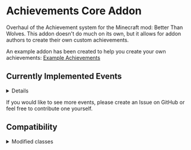 # Achievements Core Addon
Overhaul of the Achievement system for the Minecraft mod: Better Than Wolves.
This addon doesn't do much on its own, but it allows for addon authors to create their own custom achievements.

An example addon has been created to help you create your own achievements: [Example Achievements](https://github.com/Joel-Paul/Achievement-Example-Addon)

## Currently Implemented Events
<details>
  
  - CRAFTED  (crafting an item)
  - COOKED  (taking an item out of a campfire/oven)
  - BREWED  (taking an item out of a brewing stand)
  - PICKUP  (picking up an item)
  - KILLED  (killing an entity)
  - POTAL  (travelling between dimensions)
  - ENTITY_INTERACT  (right-clicking an entity)
  - CONVERTED_BLOCK  (converting a block, i.e. creating a work stump)
  - DEATH  (getting killed)
  - TRADED  (trading with a villager)
</details>

If you would like to see more events, please create an Issue on GitHub or feel free to contribute one yourself.

## Compatibility
<details>
  <summary>Modified classes</summary>
  
  - Achievement (Client|Server)
  - AchievementList (Client|Server)
  - EntityItem (Client|Server)
  - EntityPlayer (Client|Server)
  - EntityPlayerMP (Client|Server)
  - EntityPlayerSP (Client)
  - FCBlockCampfire (Client|Server)
  - FCBlockFurnaceBrick (Client|Server)
  - FCEntityVillager (Client|Server)
  - GuiAchievements (Client)
  - ItemInWorldManager (Client|Server)
  - SlotBrewingStandPotion (Client|Server)
  - SlotCrafting (Client|Server)
</details>
